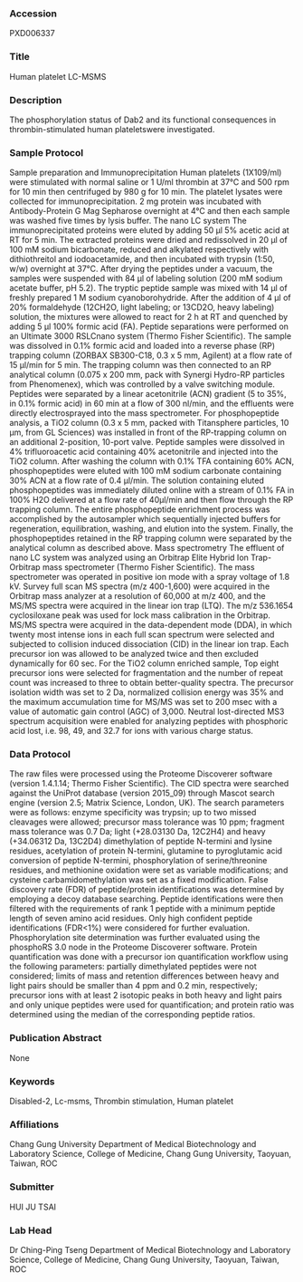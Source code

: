 ### Accession
PXD006337

### Title
Human platelet LC-MSMS

### Description
The phosphorylation status of Dab2 and its functional consequences in thrombin-stimulated human plateletswere investigated.

### Sample Protocol
Sample preparation and Immunoprecipitation Human platelets (1X109/ml) were stimulated with normal saline or 1 U/ml thrombin at 37℃ and 500 rpm for 10 min then centrifuged by 980 g for 10 min. The platelet lysates were collected for immunoprecipitation. 2 mg protein was incubated with Antibody-Protein G Mag Sepharose overnight at 4°C and then each sample was washed five times by lysis buffer.  The nano LC system The immunoprecipitated proteins were eluted by adding 50 μl 5% acetic acid at RT for 5 min. The extracted proteins were dried and redissolved in 20 μl of 100 mM sodium bicarbonate, reduced and alkylated respectively with dithiothreitol and iodoacetamide, and then incubated with trypsin (1:50, w/w) overnight at 37°C. After drying the peptides under a vacuum, the samples were suspended with 84 μl of labeling solution (200 mM sodium acetate buffer, pH 5.2). The tryptic peptide sample was mixed with 14 μl of freshly prepared 1 M sodium cyanoborohydride. After the addition of 4 μl of 20% formaldehyde (12CH2O, light labeling; or 13CD2O, heavy labeling) solution, the mixtures were allowed to react for 2 h at RT and quenched by adding 5 μl 100% formic acid (FA). Peptide separations were performed on an Ultimate 3000 RSLCnano system (Thermo Fisher Scientific). The sample was dissolved in 0.1% formic acid and loaded into a reverse phase (RP) trapping column (ZORBAX SB300-C18, 0.3 x 5 mm, Agilent) at a flow rate of 15 μl/min for 5 min. The trapping column was then connected to an RP analytical column (0.075 x 200 mm, pack with Synergi Hydro-RP particles from Phenomenex), which was controlled by a valve switching module. Peptides were separated by a linear acetonitrile (ACN) gradient (5 to 35%, in 0.1% formic acid) in 60 min at a flow of 300 nl/min, and the effluents were directly electrosprayed into the mass spectrometer. For phosphopeptide analysis, a TiO2 column (0.3 x 5 mm, packed with Titansphere particles, 10 μm, from GL Sciences) was installed in front of the RP-trapping column on an additional 2-position, 10-port valve. Peptide samples were dissolved in 4% trifluoroacetic acid containing 40% acetonitrile and injected into the TiO2 column. After washing the column with 0.1% TFA containing 60% ACN, phosphopeptides were eluted with 100 mM sodium carbonate containing 30% ACN at a flow rate of 0.4 μl/min. The solution containing eluted phosphopeptides was immediately diluted online with a stream of 0.1% FA in 100% H2O delivered at a flow rate of 40μl/min and then flow through the RP trapping column. The entire phosphopeptide enrichment process was accomplished by the autosampler which sequentially injected buffers for regeneration, equilibration, washing, and elution into the system. Finally, the phosphopeptides retained in the RP trapping column were separated by the analytical column as described above.  Mass spectrometry The effluent of nano LC system was analyzed using an Orbitrap Elite Hybrid Ion Trap-Orbitrap mass spectrometer (Thermo Fisher Scientific). The mass spectrometer was operated in positive ion mode with a spray voltage of 1.8 kV. Survey full scan MS spectra (m/z 400-1,600) were acquired in the Orbitrap mass analyzer at a resolution of 60,000 at m/z 400, and the MS/MS spectra were acquired in the linear ion trap (LTQ). The m/z 536.1654 cyclosiloxane peak was used for lock mass calibration in the Orbitrap. MS/MS spectra were acquired in the data-dependent mode (DDA), in which twenty most intense ions in each full scan spectrum were selected and subjected to collision induced dissociation (CID) in the linear ion trap. Each precursor ion was allowed to be analyzed twice and then excluded dynamically for 60 sec. For the TiO2 column enriched sample, Top eight precursor ions were selected for fragmentation and the number of repeat count was increased to three to obtain better-quality spectra. The precursor isolation width was set to 2 Da, normalized collision energy was 35% and the maximum accumulation time for MS/MS was set to 200 msec with a value of automatic gain control (AGC) of 3,000. Neutral lost-directed MS3 spectrum acquisition were enabled for analyzing peptides with phosphoric acid lost, i.e. 98, 49, and 32.7 for ions with various charge status.

### Data Protocol
The raw files were processed using the Proteome Discoverer software (version 1.4.1.14; Thermo Fisher Scientific). The CID spectra were searched against the UniProt database (version 2015_09) through Mascot search engine (version 2.5; Matrix Science, London, UK). The search parameters were as follows: enzyme specificity was trypsin; up to two missed cleavages were allowed; precursor mass tolerance was 10 ppm; fragment mass tolerance was 0.7 Da; light (+28.03130 Da, 12C2H4) and heavy (+34.06312 Da, 13C2D4) dimethylation of peptide N-termini and lysine residues, acetylation of protein N-termini, glutamine to pyroglutamic acid conversion of peptide N-termini, phosphorylation of serine/threonine residues, and methionine oxidation were set as variable modifications; and cysteine carbamidomethylation was set as a fixed modification. False discovery rate (FDR) of peptide/protein identifications was determined by employing a decoy database searching. Peptide identifications were then filtered with the requirements of rank 1 peptide with a minimum peptide length of seven amino acid residues. Only high confident peptide identifications (FDR<1%) were considered for further evaluation. Phosphorylation site determination was further evaluated using the phosphoRS 3.0 node in the Proteome Discoverer software. Protein quantification was done with a precursor ion quantification workflow using the following parameters: partially dimethylated peptides were not considered; limits of mass and retention differences between heavy and light pairs should be smaller than 4 ppm and 0.2 min, respectively; precursor ions with at least 2 isotopic peaks in both heavy and light pairs and only unique peptides were used for quantification; and protein ratio was determined using the median of the corresponding peptide ratios.

### Publication Abstract
None

### Keywords
Disabled-2, Lc-msms, Thrombin stimulation, Human platelet

### Affiliations
Chang Gung University
Department of Medical Biotechnology and Laboratory Science, College of Medicine, Chang Gung University, Taoyuan, Taiwan, ROC

### Submitter
HUI JU TSAI

### Lab Head
Dr Ching-Ping Tseng
Department of Medical Biotechnology and Laboratory Science, College of Medicine, Chang Gung University, Taoyuan, Taiwan, ROC


